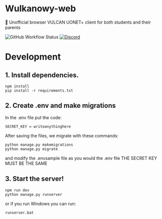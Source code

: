 # Wulkanowy-web
🌋 Unofficial browser VULCAN UONET+ client for both students and their parents

![GitHub Workflow Status](https://github.com/wulkanowy/wulkanowy-web/workflows/Python%20application/badge.svg)
[![Discord](https://img.shields.io/discord/390889354199040011.svg?color=#33CD56)](https://discord.gg/vccAQBr)

# Development
## 1. Install dependencies.
```shell
npm install
pip install -r requirements.txt
```
## 2. Create .env and make migrations
In the .env file put the code:
```shell
SECRET_KEY = writeanythinghere
```
After saving the files, we migrate with these commands:
```shell
python manage.py makemigrations
python manage.py migrate
```
and modify the .envsample file as you would the .env file
THE SECRET KEY MUST BE THE SAME
## 3. Start the server!
```shell
npm run dev
python manage.py runserver
```
or if you run Windows you can run:
```shell
runserver.bat
```
